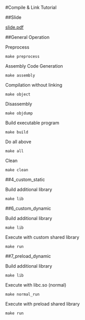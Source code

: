 #Compile & Link Tutorial

##Slide

[slide.pdf](slide.pdf)

##General Operation

Preprocess

```
make preprocess
```

Assembly Code Generation

```
make assembly
```

Compilation without linking

```
make object
```

Disassembly

```
make objdump
```

Build executable program

```
make build
```

Do all above

```
make all
```

Clean 

```
make clean
```

##4\_custom\_static

Build additional library

```
make lib
```

##6\_custom\_dynamic

Build additional library

```
make lib
```

Execute with custom shared library

```
make run
```

##7\_preload\_dynamic

Build additional library

```
make lib
```

Execute with libc.so (normal)

```
make normal_run
```

Execute with preload shared library

```
make run
```

